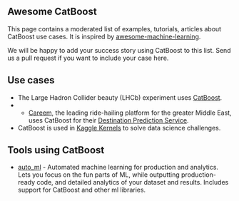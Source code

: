 Awesome CatBoost
----------------

This page contains a moderated list of examples, tutorials, articles about CatBoost use cases. It is inspired by [awesome-machine-learning](https://github.com/dmlc/mxnet/blob/master/example/README.md).

We will be happy to add your success story using CatBoost to this list. Send us a pull request if you want to include your case here.


## Use cases
* The Large Hadron Collider beauty (LHCb) experiment uses [CatBoost](https://catboost.ai/news#particle_identification).
* * [Careem](https://careem.com/), the leading ride-hailing platform for the greater Middle East, uses CatBoost for their [Destination Prediction Service](https://blog.careem.com/en/careems-destination-prediction-service/).
* CatBoost is used in [Kaggle Kernels](https://www.kaggle.com/kernels?sortBy=relevance&group=everyone&search=catboost&page=1&pageSize=100) to solve data science challenges.

## Tools using CatBoost
* [auto_ml](https://github.com/ClimbsRocks/auto_ml) - Automated machine learning for production and analytics. Lets you focus on the fun parts of ML, while outputting production-ready code, and detailed analytics of your dataset and results. Includes support for CatBoost and other ml libraries.
